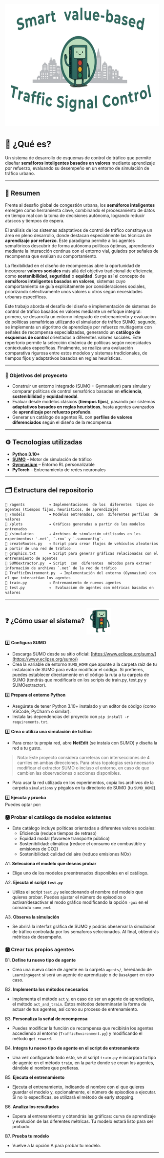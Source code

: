 <p align="center">
  <img src="assets/portada_sin_fondo.png" alt="Icono semáforo" height="400"/>
</p>

# 🧠 ¿Qué es?

Un sistema  de desarrollo de esquemas de control de tráfico que permite diseñar **semáforos inteligentes basados en valores** mediante aprendizaje por refuerzo, evaluando  su desempeño  en un entorno de simulación de tráfico urbano.

---

## 📝 Resumen

Frente al desafío global de congestión urbana, los **semáforos inteligentes** emergen como herramienta clave, combinando el procesamiento de datos en tiempo real con la toma de decisiones autónoma, logrando reducir atascos y tiempos de espera.

El análisis de los sistemas adaptativos de control de tráfico constituye un área en pleno desarrollo, donde destacan especialmente las técnicas de **aprendizaje por refuerzo**. Este paradigma permite a los agentes semafóricos descubrir de forma autónoma políticas óptimas, aprendiendo mediante la interacción continua con el entorno vial, guiados por señales de recompensa que evalúan su comportamiento.

La flexibilidad en el diseño de recompensas abre la oportunidad de incorporar **valores sociales** más allá del objetivo tradicional de eficiencia, como **sostenibilidad**, **seguridad** o **equidad**. Surge así el concepto de **semáforos inteligentes basados en valores**, sistemas cuyo comportamiento se guía explícitamente por consideraciones sociales, priorizando selectivamente unos valores u otros según necesidades urbanas específicas.

Este trabajo aborda el desafío del diseño e implementación de sistemas de control de tráfico basados en valores mediante un enfoque integral: primero, se desarrolla un entorno integrado de entrenamiento y evaluación de políticas semafóricas utilizando el simulador de tráfico SUMO; segundo, se implementa un algoritmo de aprendizaje por refuerzo multiagente con señales de recompensa especializadas, generando un **catálogo de esquemas de control** orientados a diferentes valores sociales. Este repertorio permite la selección dinámica de políticas según necesidades contextuales específicas. Finalmente, se realiza una evaluación comparativa rigurosa entre estos modelos y sistemas tradicionales, de tiempos fijos y adaptativos basados en reglas heurísticas.

---

### 🎯 Objetivos del   proyeceto

- Construir un entorno integrado (SUMO + Gymnasium) para simular y comparar políticas de control semafórico basadas en **eficiencia**, **sostenibilidad** y **equidad modal**.
- Evaluar desde modelos clásicos (**tiempos fijos**), pasando por sistemas **adaptativos basados en reglas heurísticas**, hasta agentes avanzados de **aprendizaje por refuerzo profundo**.
- Generar un catálogo de agentes RL con **perfiles de valores diferenciados** según el diseño de la recompensa.



---

## ⚙️ Tecnologías utilizadas

- **Python 3.10+**
- [**SUMO**](https://www.eclipse.org/sumo/) – Motor de simulación de tráfico
- [**Gymnasium**](https://gymnasium.farama.org/) – Entorno RL personalizable
- **PyTorch** – Entrenamiento de redes neuronales

---

## 🗂️ Estructura del repositorio

```plaintext
📁 /agents           → Implementaciones  de los  diferentes  tipos de agentes (tiempos fijos, heurísticos, de aprendizaje)
📁 /models           → Modelos entrenados, con  diferentes perfiles  de valores
📁 /plots            → Gráficas generadas a partir de los modelos entrenados
📁 /simulation       → Archivos de simulación utilizados en los experimentos: '.net`, `.rou` y `.sumoconfig`.
📄 createRoutes.py   → Script para crear flujos de vehículos aleatorios a partir de una red de tráfico
📄 graphics.txt      → Script para generar gráficas relacionadas con el entrenamiento de agentes
📄 SUMOextractor.py  → Script  con  diferentes  métodos para extraer información de archivos `.net` de la red de tráfico
📄 TrafficEnvironment.py  → Implementación del entorno (Gymnasium) con el que interactúan los agentes
📄 train.py          → Entrenamiento de nuevos agentes 
📄 test.py           →  Evaluación de agentes con métricas basadas en valores
```
---

<h2>❓  ¿Cómo usar el sistema? <img src="assets/semaforo2.png" alt="icono_semáforo" width="80" style="vertical-align:middle;"></h2>



1️⃣ **Configura SUMO**  
   - Descarga SUMO desde su sitio oficial: [https://www.eclipse.org/sumo/](https://www.eclipse.org/sumo/)  
   - Crea la variable de entorno `SUMO_HOME` que apunte a la carpeta raíz de tu instalación de SUMO para evitar modificar el código. Si prefieres, puedes establecer directamente en el código la ruta a tu carpeta de SUMO (tendrás que  modificarlo en los scripts de train.py, test.py y SUMOextractor).

2️⃣ **Prepara el entorno Python**  
   - Asegúrate de tener Python 3.10+ instalado y un editor de código (como VSCode, PyCharm o similar).  
   - Instala las dependencias del proyecto con `pip install -r requirements.txt`.

3️⃣ **Crea o utiliza una simulación de tráfico**  
   - Para crear tu propia red, abre **NetEdit** (se instala con SUMO) y diseña la red a tu gusto.  
   > Nota: Este proyecto considera carreteras con intersecciones de 4 carriles en ambas direcciones. Para otras topologías será necesario modificar el extractor SUMO o incluso el entorno, en caso de que cambien las observaciones o acciones disponibles.  
   - Para usar la  red utilizada  en  los experimentos, copia los archivos de la carpeta `simulations` y pégalos en tu directorio de SUMO (tu `SUMO_HOME`).

4️⃣ **Ejecuta y prueba**  
   Puedes optar por:

   ### 🅰️ Probar el catálogo de modelos existentes

   - Este catálogo incluye políticas orientadas a diferentes valores sociales:  
     - Eficiencia (reduce tiempos de retraso)  
     - Equidad modal (favorece transporte público)  
     - Sostenibilidad: climática (reduce el consumo de combustible y emisiones de CO2)
     - Sostenibilidad: calidad del aire (reduce emisiones NOx)


   A1. **Selecciona el modelo que deseas probar**  
   - Elige uno de los modelos preentrenados disponibles en el catálogo.

   A2. **Ejecuta el script `test.py`**  
   - Utiliza el script `test.py` seleccionando el nombre del modelo que quieres probar. Puedes ajustar el número de episodios o activar/desactivar el modo gráfico modificando la opción `-gui` en el comando `sumo_cmd`.

   A3. **Observa  la simulación**  
   - Se abrirá la interfaz  gráfica de SUMO y podrás  obeservar la  simulacion de tráfico controlada por los semaforos selccionados. Al final, obtendrás métricas de desempeño.

   ### 🅱️ Crear tus propios agentes
   
   B1. **Define tu nuevo tipo de agente**  
   - Crea una nueva clase de agente en la carpeta `agents/`, heredando de `LearningAgent` si será un agente de aprendizaje o de `BaseAgent` en otro caso.

   B2. **Implementa los métodos necesarios**  
   - Implementa el método `act` y, en caso de ser un agente de aprendizaje, el método `act_and_train`. Estos  métodos determinarán la forma de actuar de tus  agentes, así como su proceso de entrenamiento.
   
   B3. **Personaliza la señal de recompensa**  
   - Puedes modificar la función de recompensa que recibirán los agentes accediendo al entorno (`TrafficEnvironment.py`) y modificando el método `get_reward`.
   
   B4. **Integra tu  nuevo  tipo de  agente en el script de entrenamiento**  
   - Una vez configurado todo esto, ve al script `train.py` e incorpora tu tipo de agente en el método `train`, en la parte donde se crean los agentes, dándole el nombre que prefieras.
   
   B5. **Ejecuta el entrenamiento**  
   - Ejecuta el entrenamiento, indicando el nombre con el que quieres guardar el modelo y, opcionalmente, el número de episodios a ejecutar. Si no lo especificas, se utilizará el método de early stopping.
   
  B6. **Analiza los resultados**  
   - Espera al entrenamiento y obtendrás las gráficas: curva de aprendizaje y evolución de las diferentes métricas. Tu modelo estará listo  para ser probado.
   
  B7. **Prueba tu modelo**
   - Vuelve a la opción A para probar tu modelo.
---


